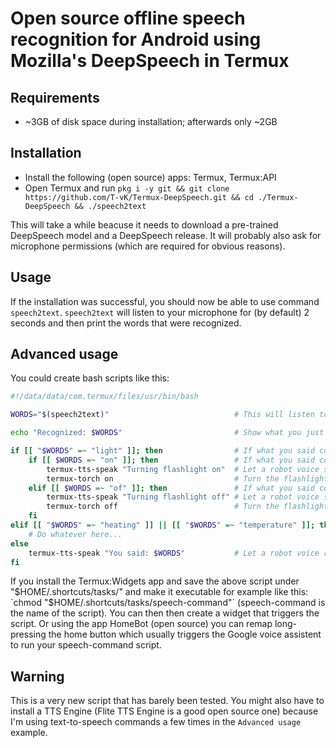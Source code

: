 # Open source offline speech recognition for Android using Mozilla's DeepSpeech in Termux

## Requirements
- ~3GB of disk space during installation; afterwards only ~2GB

## Installation

- Install the following (open source) apps: Termux, Termux:API
- Open Termux and run
    `pkg i -y git && git clone https://github.com/T-vK/Termux-DeepSpeech.git && cd ./Termux-DeepSpeech && ./speech2text`

This will take a while beacuse it needs to download a pre-trained DeepSpeech model and a DeepSpeech release. It will probably also ask for microphone permissions (which are required for obvious reasons).

## Usage
If the installation was successful, you should now be able to use command `speech2text`.
`speech2text` will listen to your microphone for (by default) 2 seconds and then print the words that were recognized.

## Advanced usage
You could create bash scripts like this:
``` bash
#!/data/data/com.termux/files/usr/bin/bash

WORDS="$(speech2text)"                            # This will listen to the microphone for (by default) 2 seoncds and the write what you said in the variable WORDS

echo "Recognized: $WORDS"                         # Show what you just said

if [[ "$WORDS" =~ "light" ]]; then                # If what you said contained the word "light"
    if [[ $WORDS =~ "on" ]]; then                 # If what you said contained the word "on"
        termux-tts-speak "Turning flashlight on"  # Let a robot voice say "Turning flashlight on"
        termux-torch on                           # Turn the flashlight on
    elif [[ $WORDS =~ "of" ]]; then               # If what you said contained the word "of"
        termux-tts-speak "Turning flashlight off" # Let a robot voice say "Turning flashlight off"
        termux-torch off                          # Turn the flashlight off
    fi
elif [[ "$WORDS" =~ "heating" ]] || [[ "$WORDS" =~ "temperature" ]]; then   # If what you said contained the word "heating" or "temerature"
    # Do whatever here...
else
    termux-tts-speak "You said: $WORDS"           # Let a robot voice repeat what it thought you said...
fi
```

If you install the Termux:Widgets app and save the above script under "$HOME/.shortcuts/tasks/" and make it executable for example like this: `chmod "$HOME/.shortcuts/tasks/speech-command"` (speech-command is the name of the script).
You can then then create a widget that triggers the script. Or using the app HomeBot (open source) you can remap long-pressing the home button which usually triggers the Google voice assistent to run your speech-command script.


## Warning

This is a very new script that has barely been tested. You might also have to install a TTS Engine (Flite TTS Engine is a good open source one) because I'm using text-to-speech commands a few times in the `Advanced usage` example.
